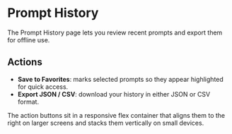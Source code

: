 # Prompt History

The Prompt History page lets you review recent prompts and export them for offline use.

## Actions

- **Save to Favorites**: marks selected prompts so they appear highlighted for quick access.
- **Export JSON / CSV**: download your history in either JSON or CSV format.

The action buttons sit in a responsive flex container that aligns them to the right on larger screens and stacks them vertically on small devices.
